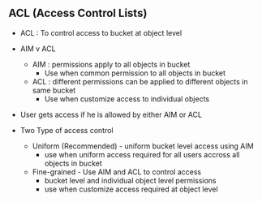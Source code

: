 ## ACL (Access Control Lists)

* ACL : To control access to bucket at object level
* AIM v ACL
  * AIM : permissions apply to all objects in bucket
    * Use when common permission to all objects in bucket
  * ACL : different permissions can be applied to different objects in same bucket
    * Use when customize access to individual objects 
* User gets access if he is allowed by either AIM or ACL 

* Two Type of access control
  * Uniform (Recommended) - uniform bucket level access using AIM
    * use when uniform access required for all users accross all objects in bucket
  * Fine-grained -  Use AIM and ACL to control access
    * bucket level and individual object level permissions
    * use when customize access required at object level
      
